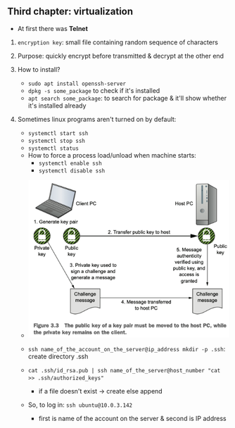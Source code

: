 <h2>Third chapter: virtualization</h2>

- At first there was **Telnet**

1. `encryption key`: small file containing random sequence of characters
2. Purpose: quickly encrypt before transmitted & decrypt at the other end

3. How to install?
	- `sudo apt install openssh-server`
	- `dpkg -s some_package` to check if it's installed
	- `apt search some_package`: to search for package & it'll show whether it's
		installed already

4. Sometimes linux programs aren't turned on by default:
	- `systemctl start ssh`
	- `systemctl stop ssh`
	- `systemctl status`

	* How to force a process load/unload when machine starts:
		- `systemctl enable ssh`
		- `systemctl disable ssh`

	- ![Alt text](image_folder/handshake_process.png?raw=true)

	- `ssh name_of_the_account_on_the_server@ip_address mkdir -p .ssh`: create directory .ssh
	- `cat .ssh/id_rsa.pub | ssh name_of_the_server@host_number "cat >> .ssh/authorized_keys"`
		- if a file doesn't exist -> create else append

	- So, to log in: `ssh ubuntu@10.0.3.142`
		- first is name of the account on the server & second is IP address
